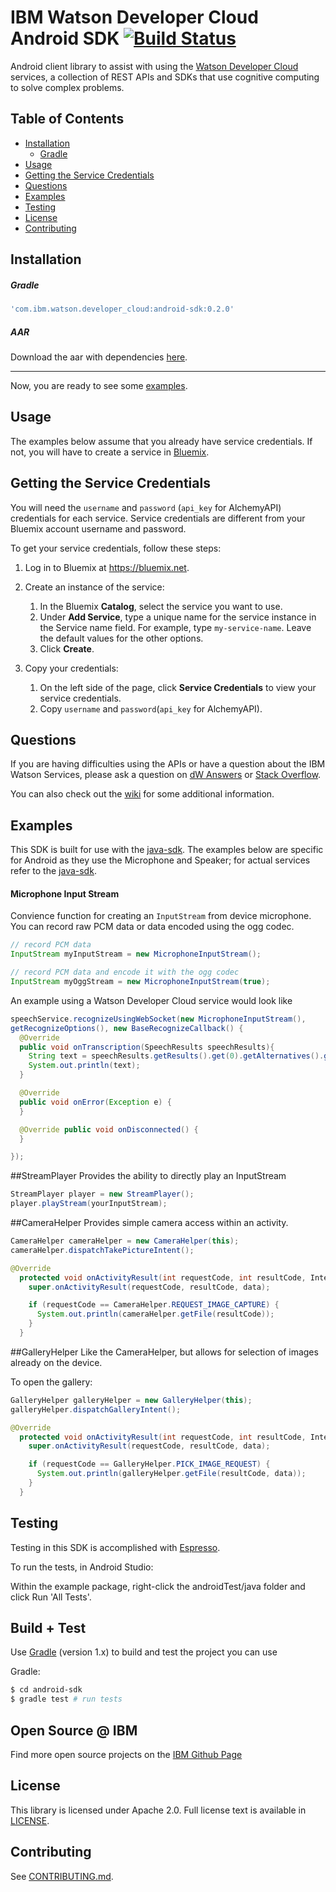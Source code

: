# IBM Watson Developer Cloud Android SDK [![Build Status](https://travis-ci.org/watson-developer-cloud/android-sdk.svg?branch=master)](https://travis-ci.org/watson-developer-cloud/android-sdk)

Android client library to assist with using the [Watson Developer Cloud][wdc] services, a collection of REST
APIs and SDKs that use cognitive computing to solve complex problems.


## Table of Contents
  * [Installation](#installation)
    * [Gradle](#gradle)
  * [Usage](#usage)
  * [Getting the Service Credentials](#getting-the-service-credentials)
  * [Questions](#questions)
  * [Examples](#examples)
  * [Testing](#testing)
  * [License](#license)
  * [Contributing](#contributing)

## Installation

##### Gradle

```gradle
'com.ibm.watson.developer_cloud:android-sdk:0.2.0'
```

##### AAR

Download the aar with dependencies [here][aar].

-----
Now, you are ready to see some [examples](https://github.com/watson-developer-cloud/android-sdk/tree/master/example).

## Usage

The examples below assume that you already have service credentials. If not,
you will have to create a service in [Bluemix][bluemix].

## Getting the Service Credentials
You will need the `username` and `password` (`api_key` for AlchemyAPI) credentials for each service. Service credentials are different from your Bluemix account username and password.

To get your service credentials, follow these steps:
 1. Log in to Bluemix at https://bluemix.net.

 1. Create an instance of the service:
     1. In the Bluemix **Catalog**, select the service you want to use.
     1. Under **Add Service**, type a unique name for the service instance in the Service name field. For example, type `my-service-name`. Leave the default values for the other options.
     1. Click **Create**.

 1. Copy your credentials:
     1. On the left side of the page, click **Service Credentials** to view your service credentials.
     1. Copy `username` and `password`(`api_key` for AlchemyAPI).


## Questions

If you are having difficulties using the APIs or have a question about the IBM
Watson Services, please ask a question on
[dW Answers](https://developer.ibm.com/answers/questions/ask/?topics=watson)
or [Stack Overflow](http://stackoverflow.com/questions/ask?tags=ibm-watson).

You can also check out the [wiki][wiki] for some additional information.

## Examples
This SDK is built for use with the [java-sdk][java-sdk].
The examples below are specific for Android as they use the Microphone and Speaker; for actual services refer to the [java-sdk][java-sdk].

#### Microphone Input Stream
Convience function for creating an `InputStream` from device microphone. You can record raw PCM data or data encoded using the ogg codec.

```java
// record PCM data
InputStream myInputStream = new MicrophoneInputStream();

// record PCM data and encode it with the ogg codec
InputStream myOggStream = new MicrophoneInputStream(true);
```

An example using a Watson Developer Cloud service would look like

```java
speechService.recognizeUsingWebSocket(new MicrophoneInputStream(),
getRecognizeOptions(), new BaseRecognizeCallback() {
  @Override
  public void onTranscription(SpeechResults speechResults){
    String text = speechResults.getResults().get(0).getAlternatives().get(0).getTranscript();
    System.out.println(text);
  }

  @Override
  public void onError(Exception e) {
  }

  @Override public void onDisconnected() {
  }

});
```

##StreamPlayer
Provides the ability to directly play an InputStream
```java
StreamPlayer player = new StreamPlayer();
player.playStream(yourInputStream);
```

##CameraHelper
Provides simple camera access within an activity.

```java
CameraHelper cameraHelper = new CameraHelper(this);
cameraHelper.dispatchTakePictureIntent();

@Override
  protected void onActivityResult(int requestCode, int resultCode, Intent data) {
    super.onActivityResult(requestCode, resultCode, data);

    if (requestCode == CameraHelper.REQUEST_IMAGE_CAPTURE) {
      System.out.println(cameraHelper.getFile(resultCode));
    }
  }
```

##GalleryHelper
Like the CameraHelper, but allows for selection of images already on the device.

To open the gallery:
```java
GalleryHelper galleryHelper = new GalleryHelper(this);
galleryHelper.dispatchGalleryIntent();

@Override
  protected void onActivityResult(int requestCode, int resultCode, Intent data) {
    super.onActivityResult(requestCode, resultCode, data);

    if (requestCode == GalleryHelper.PICK_IMAGE_REQUEST) {
      System.out.println(galleryHelper.getFile(resultCode, data));
    }
  }
```

## Testing

Testing in this SDK is accomplished with [Espresso](https://google.github.io/android-testing-support-library/docs/espresso/).

To run the tests, in Android Studio:

Within the example package, right-click the androidTest/java folder and click Run 'All Tests'.

## Build + Test

Use [Gradle][] (version 1.x) to build and test the project you can use

Gradle:

  ```sh
  $ cd android-sdk
  $ gradle test # run tests
  ```

## Open Source @ IBM
Find more open source projects on the [IBM Github Page](http://ibm.github.io/)

## License

This library is licensed under Apache 2.0. Full license text is
available in [LICENSE](LICENSE).

## Contributing
See [CONTRIBUTING.md](.github/CONTRIBUTING.md).

[personality_insights]: http://www.ibm.com/smarterplanet/us/en/ibmwatson/developercloud/doc/personality-insights/
[language_identification]: http://www.ibm.com/smarterplanet/us/en/ibmwatson/developercloud/doc/lidapi/
[machine_translation]: http://www.ibm.com/smarterplanet/us/en/ibmwatson/developercloud/doc/mtapi/
[document_conversion]: http://www.ibm.com/smarterplanet/us/en/ibmwatson/developercloud/doc/document-conversion/
[relationship_extraction]: http://www.ibm.com/smarterplanet/us/en/ibmwatson/developercloud/doc/sireapi/
[language_translation]: http://www.ibm.com/smarterplanet/us/en/ibmwatson/developercloud/doc/language-translation/
[visual_recognition]: http://www.ibm.com/smarterplanet/us/en/ibmwatson/developercloud/doc/visual-recognition/
[tradeoff_analytics]: http://www.ibm.com/smarterplanet/us/en/ibmwatson/developercloud/doc/tradeoff-analytics/
[text_to_speech]: http://www.ibm.com/smarterplanet/us/en/ibmwatson/developercloud/doc/text-to-speech/
[speech_to_text]: http://www.ibm.com/smarterplanet/us/en/ibmwatson/developercloud/doc/speech-to-text/
[tone_analyzer]: http://www.ibm.com/smarterplanet/us/en/ibmwatson/developercloud/doc/tone-analyzer/
[dialog]: http://www.ibm.com/smarterplanet/us/en/ibmwatson/developercloud/doc/dialog/
[concept_insights]: https://www.ibm.com/smarterplanet/us/en/ibmwatson/developercloud/doc/concept-insights/
[visual_insights]: http://www.ibm.com/smarterplanet/us/en/ibmwatson/developercloud/doc/visual-insights/
[retrieve_and_rank]: http://www.ibm.com/smarterplanet/us/en/ibmwatson/developercloud/doc/retrieve-rank/
[concept_expansion]: http://www.ibm.com/smarterplanet/us/en/ibmwatson/developercloud/doc/concept-expansion/

[alchemy_language]: http://www.alchemyapi.com/products/alchemylanguage
[sentiment_analysis]: http://www.alchemyapi.com/products/alchemylanguage/sentiment-analysis
[alchemy_vision]: http://www.alchemyapi.com/products/alchemyvision
[alchemy_data_news]: http://www.alchemyapi.com/products/alchemydata-news

[wdc]: http://www.ibm.com/smarterplanet/us/en/ibmwatson/developercloud/
[java-sdk]: https://github.com/watson-developer-cloud/java-sdk
[bluemix]: https://console.ng.bluemix.net
[Gradle]: http://www.gradle.org/
[OkHttp]: http://square.github.io/okhttp/
[gson]: https://github.com/google/gson
[releases]: https://github.com/watson-developer-cloud/android-sdk/releases
[wiki]: https://github.com/watson-developer-cloud/android-sdk/wiki

[aar]: https://github.com/watson-developer-cloud/android-sdk/blob/develop/releases/download/android-sdk-0.2.1-aar-with-dependencies.aar

